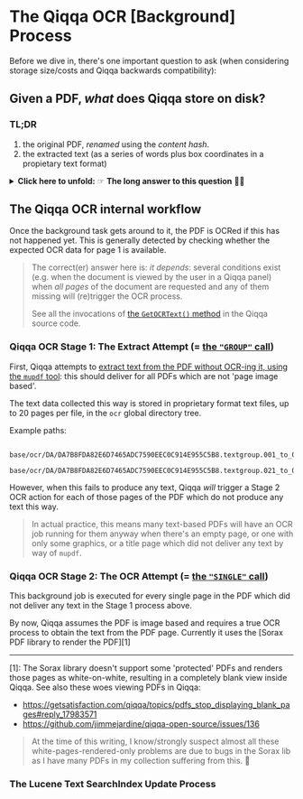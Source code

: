 # The Qiqqa OCR \[Background\] Process

Before we dive in, there's one important question to ask (when considering storage size/costs and Qiqqa backwards compatibility):


## Given a PDF, *what* does Qiqqa store on disk?

### TL;DR

1. the original PDF, *renamed* using the *content hash*.
2. the extracted text (as a series of words plus box coordinates in a propietary text format)

<details>
  <summary>
    <b>Click here to unfold:</b> ☞ <b>The long answer to this question</b> 🙉🎉
  </summary>
  
<!-- ### The long answer to that question -->

> #### Does it depend on where the PDF is coming form?
>
> It does not matter *how* Qiqqa obtained the incoming PDF document, be it by "watch folder" directory scanning, website sniffer download, drag&drop or other means to import: all incoming PDFs are processed the same way.
>
> Some **metadata** bits may be different: a source URL may be saved on Sniffer download or alike, but that's about it.

- The incoming **original PDF** is copied to the Qiqqa Library **document store**, which is located in the `<LibraryID>/documents/` directory tree.

  The PDF **content** is hashed (using a [SHA1 derivative](https://github.com/jimmejardine/qiqqa-open-source/blob/0b015c923e965ba61e3f6b51218ca509fcd6cabb/Utilities/Files/StreamFingerprint.cs#L14)) to produce a unique identifier for this particular PDF **content**. That hash is used throughout Qiqqa for indexing *and* is to *name* the cached version of the incoming PDF, using a simple yet effective distribution scheme to help NTFS/filesystem performance for large libraries: the first character of the hash is also used as a *subdirectory* name. 
  
  Example path for a PDF file stored in the `Guest` Qiqqa Library:

  ```
    base/Guest/documents/D/DA7B8FDA82E6D7465ADC7590EEC0C914E955C5B8.pdf
  ```

- The **extracted text** is saved in a Qiqqa-global store at `base/ocr/` using a similar filesystem performance scheme as for the PDF  file itself.

  
  Example paths for the OCR output cached for the same PDF file as shown above:

  ```
    base/ocr/DA/DA7B8FDA82E6D7465ADC7590EEC0C914E955C5B8.pagecount.0.txt
    base/ocr/DA/DA7B8FDA82E6D7465ADC7590EEC0C914E955C5B8.text.4.txt
    base/ocr/DA/DA7B8FDA82E6D7465ADC7590EEC0C914E955C5B8.textgroup.001_to_020.txt
    base/ocr/DA/DA7B8FDA82E6D7465ADC7590EEC0C914E955C5B8.textgroup.021_to_040.txt
  ```
  
  > Note that in this example, we apparently had a PDF which had its page 4 OCRed using `tesseract` (a.k.a. the **SINGLE** process), while the other 20+ pages got extracted using `mupdf` (a.k.a. the **GROUP** process): apparently the given PDF was a text-based PDF which *possibly* an empty page or a full-page graphic without embedded text on page 4.
  >
  > See the process description below for more info.
  
  The **TEXT DATA** stored in these 'ocr' files uses a custom text format, where each word is listed on a separate line and accompanied by a set of coordinates describing the rectangle of its location within the page.
  
  Example OCR text file snippet:
  
  ```
    # Generated by: QiqqaOCR.
    # Version: 3
    # List source: PDFText
    # System culture: en-US
    @PAGE: 1

    0.62114,0.04798,0.11382,0.01641:USOO695.2431B1

    0.12683,0.08586,0.02602,0.02904:(12)

    0.15935,0.08586,0.08455,0.02904:United

    0.25366,0.08586,0.07480,0.02904:States

    0.33984,0.08586,0.07967,0.02904:Patent

    0.52683,0.08586,0.02602,0.02904:(10)

    0.55935,0.08586,0.05528,0.02904:Patent

    0.62114,0.08586,0.03415,0.02904:No.:

    0.69593,0.08586,0.03089,0.02904:US

    0.73333,0.08586,0.09106,0.02904:6,952,431

    0.83252,0.08586,0.02602,0.02904:B1

    0.15772,0.10732,0.04553,0.02399:Dally

    0.20813,0.10732,0.01626,0.02399:et

    0.22927,0.10732,0.02276,0.02399:al.

    0.52683,0.10732,0.02602,0.02399:(45)

    0.55935,0.10732,0.03902,0.02399:Date

    0.60325,0.10732,0.02114,0.02399:of

    0.62764,0.10732,0.05854,0.02399:Patent:

    0.75772,0.10732,0.03740,0.02399:Oct.

    0.79837,0.10732,0.01626,0.02399:4,

    0.81789,0.10732,0.03902,0.02399:2005

    0.12683,0.14899,0.02602,0.01641:(54)

    0.16585,0.14899,0.05528,0.01641:CLOCK

    0.22439,0.14899,0.10569,0.01641:MULTIPLYING

    0.33333,0.14899,0.11707,0.01641:DELAY-LOCKED

    0.53821,0.14899,0.05366,0.01641:6,037,812

    0.59675,0.14899,0.01138,0.01641:A

    0.63577,0.14899,0.03740,0.01641:3/2000

    0.68293,0.14899,0.03902,0.01641:Gaudet

    0.72683,0.14899,0.08455,0.01641:.......................

    0.81463,0.14899,0.04390,0.01641:327/116

    0.16748,0.16035,0.04228,0.01641:LOOP

    0.21301,0.16035,0.03089,0.01641:FOR

    0.24878,0.16035,0.03902,0.01641:DATA

    0.29106,0.16035,0.14146,0.01641:COMMUNICATIONS

    0.53821,0.16035,0.05366,0.01641:6,043,717

    0.59675,0.16035,0.01138,0.01641:A

    0.63577,0.16035,0.03740,0.01641:3/2000

    0.68293,0.16035,0.02764,0.01641:Kurd

    0.71545,0.16035,0.09919,0.01641:...........................

    0.82114,0.16035,0.01463,0.01641:33
  ```
  
  As you can already see, a 'word' here is not always in accordance of the human purview of the meaning of 'word', e.g. the 'word' `...........................` at the end of the snippet there.
  
  Qiqqa [applies a few filters to this data](https://github.com/jimmejardine/qiqqa-open-source/blob/1ef3403788d2b2d5efcc08dc244a60d1694f5453/Qiqqa/DocumentLibrary/DocumentLibraryIndex/LibraryIndex.cs#L629-L638) before it is injected into the `Lucene` search index database.

</details>


## The Qiqqa OCR internal workflow

Once the background task gets around to it, the PDF is OCRed if this has not happened yet. 
This is generally detected by checking whether the expected OCR data for page 1 is available.
  
> The correct(er) answer here is: *it depends*: several conditions exist (e.g. when the document is viewed by the user in a Qiqqa panel) when *all pages* of the document are requested and any of them missing will (re)trigger the OCR process.
>
> See all the invocations of [the `GetOCRText()` method](https://github.com/jimmejardine/qiqqa-open-source/blob/1ef3403788d2b2d5efcc08dc244a60d1694f5453/Qiqqa/Documents/PDF/PDFRendering/PDFRenderer.cs#L98) in the Qiqqa source code.


### Qiqqa OCR Stage 1: The Extract Attempt (= [the `"GROUP"` call](https://github.com/jimmejardine/qiqqa-open-source/blob/a50888e836224e1d293457c8cd9a59cfef403bf7/Qiqqa/Documents/PDF/PDFRendering/PDFTextExtractor.cs#L652))

First, Qiqqa attempts to [extract text from the PDF without OCR-ing it, using the `mupdf` tool](https://github.com/jimmejardine/qiqqa-open-source/blob/1ef3403788d2b2d5efcc08dc244a60d1694f5453/QiqqaOCR/TextExtractEngine.cs#L178): this should deliver for all PDFs which are not 'page image based'.

The text data collected this way is stored in proprietary format text files, up to  20 pages per file, in the `ocr` global directory tree.

Example paths:

```
  base/ocr/DA/DA7B8FDA82E6D7465ADC7590EEC0C914E955C5B8.textgroup.001_to_020.txt
  base/ocr/DA/DA7B8FDA82E6D7465ADC7590EEC0C914E955C5B8.textgroup.021_to_040.txt
```
  
However, when this fails to produce any text, Qiqqa *will* trigger a Stage 2 OCR action for each of those pages of the PDF which do not produce any text this way.

> In actual practice, this means many text-based PDFs will have an OCR job running for them anyway when there's an empty page, or one with only some graphics, or a title page which did not deliver any text by way of `mupdf`.


### Qiqqa OCR Stage 2: The OCR Attempt (= [the `"SINGLE"` call](https://github.com/jimmejardine/qiqqa-open-source/blob/a50888e836224e1d293457c8cd9a59cfef403bf7/Qiqqa/Documents/PDF/PDFRendering/PDFTextExtractor.cs#L711))

This background job is executed for every single page in the PDF which  did not deliver any text in the Stage 1 process above.

By now, Qiqqa assumes the PDF is image based and requires a true OCR process to obtain the text from the PDF page. Currently it uses the [Sorax PDF library to render the PDF][1]


---

[1]: The Sorax library doesn't support some 'protected' PDFs and renders those pages as white-on-white, resulting in a completely blank view inside Qiqqa. See also these woes viewing PDFs in Qiqqa:

- https://getsatisfaction.com/qiqqa/topics/pdfs_stop_displaying_blank_pages#reply_17983571
- https://github.com/jimmejardine/qiqqa-open-source/issues/136

> At the time of this writing, I know/strongly suspect almost all these white-pages-rendered-only problems are due to bugs in the  Sorax lib as  I have many PDFs in my collection suffering from this. 🤬




### The Lucene Text SearchIndex Update Process


